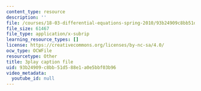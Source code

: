```yaml
---
content_type: resource
description: ''
file: /courses/18-03-differential-equations-spring-2010/93b24909c8bb51d588e1a0e5bbf03b96_qZHseRxAWZ8.vtt
file_size: 61467
file_type: application/x-subrip
learning_resource_types: []
license: https://creativecommons.org/licenses/by-nc-sa/4.0/
ocw_type: OCWFile
resourcetype: Other
title: 3play caption file
uid: 93b24909-c8bb-51d5-88e1-a0e5bbf03b96
video_metadata:
  youtube_id: null
---
```

